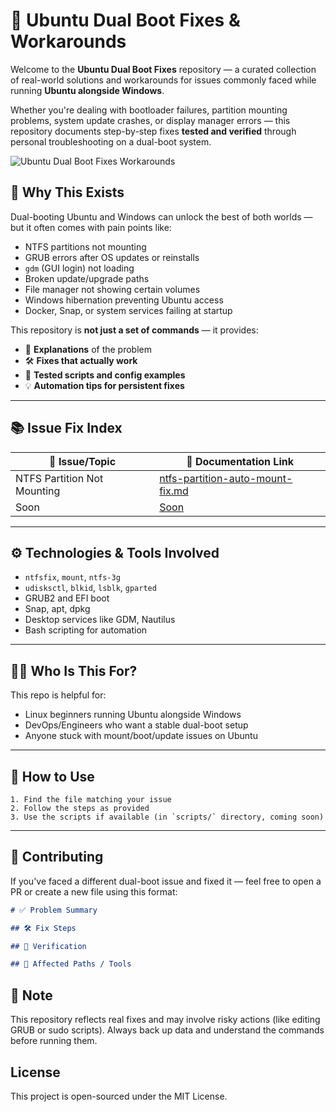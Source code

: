 # 🐧 Ubuntu Dual Boot Fixes & Workarounds

Welcome to the **Ubuntu Dual Boot Fixes** repository — a curated collection of real-world solutions and workarounds for issues commonly faced while running **Ubuntu alongside Windows**.

Whether you're dealing with bootloader failures, partition mounting problems, system update crashes, or display manager errors — this repository documents step-by-step fixes **tested and verified** through personal troubleshooting on a dual-boot system.

![Ubuntu Dual Boot Fixes   Workarounds](https://github.com/user-attachments/assets/530e9feb-8d0d-4f10-a105-daf89ea6f8ea)


## 📌 Why This Exists

Dual-booting Ubuntu and Windows can unlock the best of both worlds — but it often comes with pain points like:

- NTFS partitions not mounting
- GRUB errors after OS updates or reinstalls
- `gdm` (GUI login) not loading
- Broken update/upgrade paths
- File manager not showing certain volumes
- Windows hibernation preventing Ubuntu access
- Docker, Snap, or system services failing at startup

This repository is **not just a set of commands** — it provides:

- 🔎 **Explanations** of the problem
- 🛠️ **Fixes that actually work**
- 🧪 **Tested scripts and config examples**
- 💡 **Automation tips for persistent fixes**

---

## 📚 Issue Fix Index

| 🔧 Issue/Topic                      | 📄 Documentation Link                                                                 |
|------------------------------------|----------------------------------------------------------------------------------------|
| NTFS Partition Not Mounting        | [ntfs-partition-auto-mount-fix.md](Partition%20Mount%20%26%20GUI%20Visibility%20Fix.md)            |
| Soon                               | [Soon]()                                                 |


---


## ⚙️ Technologies & Tools Involved

- `ntfsfix`, `mount`, `ntfs-3g`
- `udisksctl`, `blkid`, `lsblk`, `gparted`
- GRUB2 and EFI boot
- Snap, apt, dpkg
- Desktop services like GDM, Nautilus
- Bash scripting for automation

---

## 🧑‍💻 Who Is This For?

This repo is helpful for:

- Linux beginners running Ubuntu alongside Windows
- DevOps/Engineers who want a stable dual-boot setup
- Anyone stuck with mount/boot/update issues on Ubuntu

---

## 🚀 How to Use

    1. Find the file matching your issue
    2. Follow the steps as provided
    3. Use the scripts if available (in `scripts/` directory, coming soon)

---

## 🤝 Contributing

If you've faced a different dual-boot issue and fixed it — feel free to open a PR or create a new file using this format:

```md
# ✅ Problem Summary

## 🛠️ Fix Steps

## 🔁 Verification

## 📁 Affected Paths / Tools

```

## 📌 Note
This repository reflects real fixes and may involve risky actions (like editing GRUB or sudo scripts). Always back up data and understand the commands before running them.


## License
This project is open-sourced under the MIT License.

